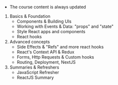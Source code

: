 - The course content is always updated

1) Basics & Foundation
    - Components & Building UIs
    - Working with Events & Data: "props" and "state"
    - Style React apps and components
    - React hooks
2) Advanced concepts
    - Side Effects & "Refs" and more react hooks
    - React's Context API & Redux
    - Forms, Http Requests & Custom hooks
    - Routing, Deployment, NextJS
3) Summaries & Refreshers
    - JavaScript Refresher
    - ReactJS Summary